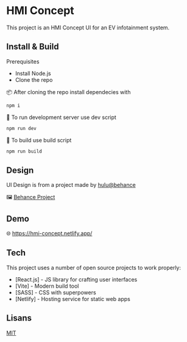 
# HMI Concept

This project is an HMI Concept UI for an EV infotainment system.

## Install & Build
Prerequisites
- Install Node.js
- Clone the repo

📦 After cloning the repo install dependecies with 
```sh 
npm i
```

📡  To run development server use dev script
```sh
npm run dev
```

🔧 To build use build script
```sh
npm run build
```

## Design

UI Design is from a project made by [hulu@behance](https://www.behance.net/hulu25)

🖼️ [Behance Project](https://www.behance.net/gallery/135334889/HMI-Concept-Design-for-EV)
## Demo

🌐 https://hmi-concept.netlify.app/

  ## Tech

This project uses a number of open source projects to work properly:

- [React.js] - JS library for crafting user interfaces
- [Vite] - Modern build tool 
- [SASS] - CSS with superpowers
- [Netlify] - Hosting service for static web apps

## Lisans

[MIT](https://choosealicense.com/licenses/mit/)

  
